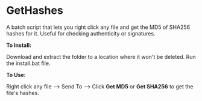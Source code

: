 # GetHashes
A batch script that lets you right click any file and get the MD5 of SHA256 hashes for it. Useful for checking authenticity or signatures.

<b>To Install:</b>

  Download and extract the folder to a location where it won't be deleted. 
  Run the install.bat file.
  
<b>To Use:</b>

  Right click any file --> Send To --> Click <b>Get MD5</b> or <b>Get SHA256</b> to get the file's hashes.
